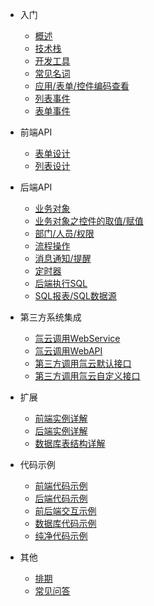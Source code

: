 * 入门

  * [概述](/)
  * [技术栈](/doc/language)
  * [开发工具](/doc/dev-tools)
  * [常见名词](/doc/noun)
  * [应用/表单/控件编码查看](/doc/check-code)
  * [列表事件](/doc/list-events)
  * [表单事件](/doc/form-events)  


* 前端API
  
  * [表单设计](/doc/form-api)
  * [列表设计](/doc/list-api)


* 后端API
  
  * [业务对象](/doc/biz-object)
  * [业务对象之控件的取值/赋值](/doc/bo-set-get)
  * [部门/人员/权限](/doc/organization)
  * [流程操作](/doc/workflow)
  * [消息通知/提醒](/doc/notification)
  * [定时器](/doc/timer)
  * [后端执行SQL](/doc/exec-sql)
  * [SQL报表/SQL数据源](doc/sql-report)


* 第三方系统集成

    * [氚云调用WebService](/doc/req-ws)
    * [氚云调用WebAPI](/doc/req-api)
    * [第三方调用氚云默认接口](/doc/open-api)
    * [第三方调用氚云自定义接口](/doc/my-api)


* 扩展

  * [前端实例详解](/doc/js-instance)
  * [后端实例详解](/doc/cs-instance)
  * [数据库表结构详解](/doc/database)


* 代码示例

  * [前端代码示例](/doc/js-example)
  * [后端代码示例](/doc/cs-example)
  * [前后端交互示例](/doc/interactive-example)
  * [数据库代码示例](/doc/sql-example)
  * [纯净代码示例](/doc/pure)


* 其他
  
  * [排期](/doc/todo)
  * [常见问答](/doc/faq)
